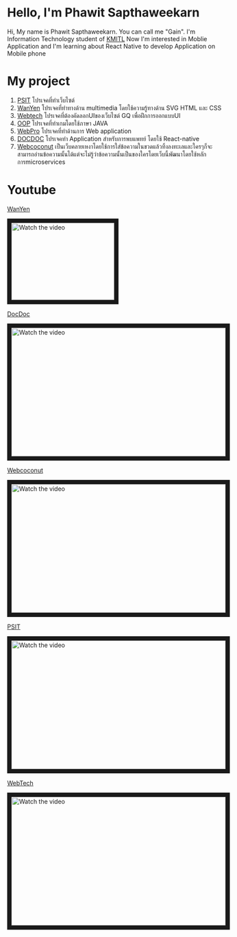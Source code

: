 # Hello, I'm Phawit Sapthaweekarn
Hi, My name is Phawit Sapthaweekarn. You can call me "Gain". I'm Information Technology student of [KMITL](https://www.it.kmitl.ac.th/en/) Now I'm interested in Moblie Application and I'm learning about React Native to develop Application on Mobile phone

# My project
1. [PSIT](https://github.com/phawit-s/PSIT-Project-2019) โปรเจคที่ทำเว็บไซต์
2. [WanYen](https://github.com/fluke1352/WanYen) โปรเจคที่ทำทางด้าน multimedia โดยใช้ความรู้ทางด้าน SVG HTML และ CSS
3. [Webtech](https://github.com/phawit-s/webtech-get-A) โปรเจคที่ต้องคัดลอกUIของเว็บไซต์ GQ เพื่อฝึกการออกแบบUI
4. [OOP](https://github.com/phawit-s/OOP_GET_A) โปรเจคที่ทำเกมโดยใช้ภาษา JAVA
5. [WebPro](https://github.com/phawit-s/webpro_GET_A) โปรเจคที่ทำด้านการ Web application
6. [DOCDOC](https://github.com/phawit-s/docdoc) โปรเจคทำ Application สำหรับการพบแพทย์ โดยใช้ React-native 
7. [Webcoconut](https://github.com/phawit-s/WebCoconut) เป็นเว็บคลายเหงาโดยใช้การใส่ข้อความในขวดแล้วทิ้งลงทะเลและใครๆก็จะสามารถอ่านข้อความนั้นได้แต่จะไม่รู้ว่าข้อความนั้นเป็นของใครโดยเว็บนี้พัฒนาโดยใช้หลักการmicroservices

# Youtube

[WanYen](https://www.youtube.com/watch?v=jvEHmKhoUWg)

<a href="https://www.youtube.com/watch?v=jvEHmKhoUWg" target="_blank">
 <img src="https://cdn.discordapp.com/attachments/686119492723802132/953202599778209832/jvEHmKhoUWg-SD.jpg" alt="Watch the video" width="240" height="180" border="10" />
</a>


[DocDoc](https://youtu.be/MtHY7Z6pYSU)

<a href="https://youtu.be/MtHY7Z6pYSU" target="_blank">
 <img src="https://cdn.discordapp.com/attachments/686119492723802132/951401587983675412/unknown.png" alt="Watch the video" width="500" height="300" border="10" />
</a>

[Webcoconut](https://www.youtube.com/watch?v=UR9MG89r4Ws)

<a href="https://www.youtube.com/watch?v=UR9MG89r4Ws" target="_blank">
 <img src="https://cdn.discordapp.com/attachments/686119492723802132/953202133421924412/UR9MG89r4Ws-HD.jpg" alt="Watch the video" width="500" height="300" border="10" />
</a>


[PSIT](https://youtu.be/GrX8jFsIrqM)

<a href="https://www.youtube.com/watch?v=GrX8jFsIrqM" target="_blank">
 <img src="https://media.discordapp.net/attachments/686119492723802132/953200949768355850/GrX8jFsIrqM-HD.jpg" alt="Watch the video" width="500" height="300" border="10" />
</a>

[WebTech](https://youtu.be/4bvZBjh_1Ak)

<a href="https://www.youtube.com/watch?v=4bvZBjh_1Ak" target="_blank">
 <img src="https://cdn.discordapp.com/attachments/686119492723802132/953201668042944542/4bvZBjh_1Ak-HD.jpg" alt="Watch the video" width="500" height="300" border="10" />
</a>
